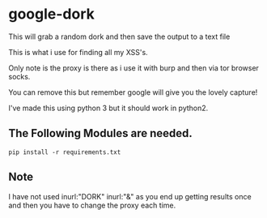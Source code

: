 # google-dork
This will grab a random dork and then save the output to a text file

This is what i use for finding all my XSS's.

Only note is the proxy is there as i use it with burp and then via tor browser socks.

You can remove this but remember google will give you the lovely capture!

I've made this using python 3 but it should work in python2.



The Following Modules are needed.
----

```
pip install -r requirements.txt
```

Note
------

I have not used inurl:"DORK" inurl:"&" as you end up getting results once and then you have to change the proxy each time.
